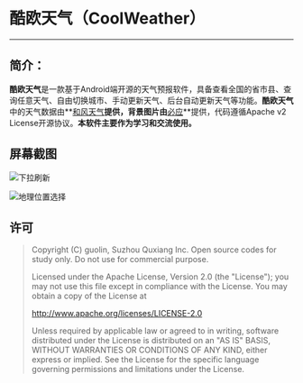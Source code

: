 #  酷欧天气（CoolWeather）

-------

## 简介：
**酷欧天气**是一款基于Android端开源的天气预报软件，具备查看全国的省市县、查询任意天气、自由切换城市、手动更新天气、后台自动更新天气等功能。**酷欧天气**中的天气数据由**[和风天气](https://www.qweather.com/)**提供，背景图片由**[必应](https://cn.bing.com/)**提供，代码遵循Apache v2 License开源协议。**本软件主要作为学习和交流使用。**

## 屏幕截图

![下拉刷新](screenshots/operation1.gif"下拉刷新")

![地理位置选择](screenshots/operation2.gif"地理位置选择")

## 许可

> Copyright (C) guolin, Suzhou Quxiang Inc. Open source codes for study only.
> Do not use for commercial purpose.
>
> Licensed under the Apache License, Version 2.0 (the "License");
> you may not use this file except in compliance with the License.
> You may obtain a copy of the License at
>
> http://www.apache.org/licenses/LICENSE-2.0
>
> Unless required by applicable law or agreed to in writing, software
> distributed under the License is distributed on an "AS IS" BASIS,
> WITHOUT WARRANTIES OR CONDITIONS OF ANY KIND, either express or implied.
> See the License for the specific language governing permissions and
> limitations under the License.

